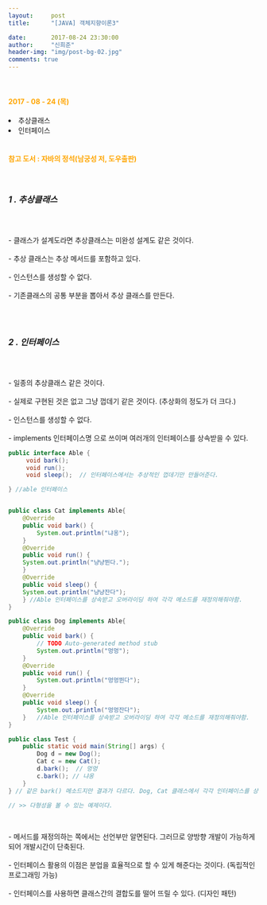 ```yaml
---
layout:     post
title:      "[JAVA] 객체지향이론3"

date:       2017-08-24 23:30:00
author:     "신희준"
header-img: "img/post-bg-02.jpg"
comments: true
---
```

<br>
<H4 style ="font-weight:bold; color : orange">2017 - 08 - 24 (목)</H4>

<li>추상클래스</li>
<li>인터페이스</li>

<br>
<H4 style ="font-weight:bold; color:orange;">참고 도서 : 자바의 정석(남궁성 저, 도우출판)</H4>
<br>

<h5 style = "font-size: 17px; font-weight : bold;">1 . 추상클래스</h5>
<br>

<p>
- 클래스가 설계도라면 추상클래스는 미완성 설계도 같은 것이다. <br><br>
- 추상 클래스는 추상 메서드를 포함하고 있다.<br><br>
- 인스턴스를 생성할 수 없다. <br><br>
- 기존클래스의 공통 부분을 뽑아서 추상 클래스를 만든다.
</p>
<br><br>
<h5 style = "font-size: 17px; font-weight : bold;">2 . 인터페이스</h5>
<br>
<p>
- 일종의 추상클래스 같은 것이다. <br><br>
- 실제로 구현된 것은 없고 그냥 껍데기 같은 것이다. (추상화의 정도가 더 크다.) <br><br>
- 인스턴스를 생성할 수 없다. <br><br>
- implements 인터페이스명 으로 쓰이며 여러개의 인터페이스를 상속받을 수 있다.
</p>

~~~java
public interface Able {
	 void bark();
	 void run();
	 void sleep();  // 인터페이스에서는 추상적인 껍데기만 만들어준다.

} //able 인터페이스


public class Cat implements Able{
	@Override
	public void bark() {
		System.out.println("냐옹");
	}
	@Override
	public void run() {
    System.out.println("냥냥뛴다.");
	}
	@Override
	public void sleep() {
    System.out.println("냥냥잔다");
	} //Able 인터페이스를 상속받고 오버라이딩 하여 각각 메소드를 재정의해줘야함.
}

public class Dog implements Able{
	@Override
	public void bark() {
		// TODO Auto-generated method stub
		System.out.println("멍멍");
	}
	@Override
	public void run() {
		System.out.println("멍멍뛴다");
	}
	@Override
	public void sleep() {
		System.out.println("멍멍잔다");
	}	//Able 인터페이스를 상속받고 오버라이딩 하여 각각 메소드를 재정의해줘야함.
}

public class Test {
	public static void main(String[] args) {
		Dog d = new Dog();
		Cat c = new Cat();
		d.bark();  // 멍멍
		c.bark(); // 냐옹
	}  
} // 같은 bark() 메소드지만 결과가 다르다. Dog, Cat 클래스에서 각각 인터페이스를 상속받아 오버라이딩하여 메소드를 각자에 맞게 재정의하였다. 이와 같이 인터페이스를 활용한다.

// >> 다형성을 볼 수 있는 예제이다.
~~~


<br>
<p>
- 메서드를 재정의하는 쪽에서는 선언부만 알면된다. 그러므로 양방향 개발이 가능하게되어 개발시간이 단축된다. <br><br>
- 인터페이스 활용의 이점은 분업을 효율적으로 할 수 있게 해준다는 것이다. (독립적인 프로그래밍 가능) <br><br>
- 인터페이스를 사용하면 클래스간의 결합도를 떨어 뜨릴 수 있다. (디자인 패턴)
</p>
